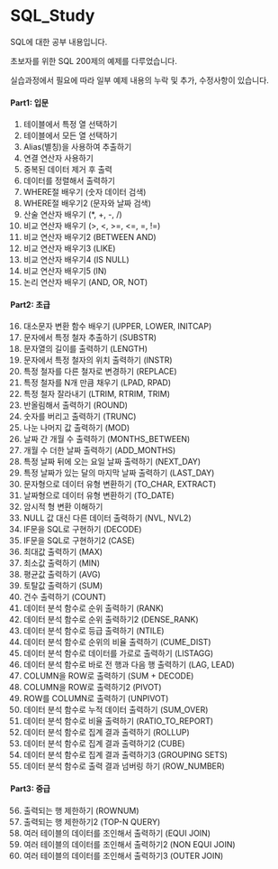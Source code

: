 # SQL_Study
SQL에 대한 공부 내용입니다.

초보자를 위한 SQL 200제의 예제를 다루었습니다.

실습과정에서 필요에 따라 일부 예제 내용의 누락 및 추가, 수정사항이 있습니다. 

#### Part1: 입문
001. 테이블에서 특정 열 선택하기
002. 테이블에서 모든 열 선택하기
003. Alias(별칭)을 사용하여 추출하기
004. 연결 연산자 사용하기
005. 중복된 데이터 제거 후 출력
006. 데이터를 정렬해서 출력하기
007. WHERE절 배우기 (숫자 데이터 검색)
008. WHERE절 배우기2 (문자와 날짜 검색)
009. 산술 연산자 배우기 (*, +, -, /)
010. 비교 연산자 배우기 (>, <, >=, <=, =, !=)
011. 비교 연산자 배우기2 (BETWEEN AND)
012. 비교 연산자 배우기3 (LIKE)
013. 비교 연산자 배우기4 (IS NULL)
014. 비교 연산자 배우기5 (IN)
015. 논리 연산자 배우기 (AND, OR, NOT)
#### Part2: 초급
016. 대소문자 변환 함수 배우기 (UPPER, LOWER, INITCAP)
017. 문자에서 특정 철자 추출하기 (SUBSTR)
018. 문자열의 길이를 출력하기 (LENGTH)
019. 문자에서 특정 철자의 위치 출력하기 (INSTR)
020. 특정 철자를 다른 철자로 변경하기 (REPLACE)
021. 특정 철자를 N개 만큼 채우기 (LPAD, RPAD)
022. 특정 철자 잘라내기 (LTRIM, RTRIM, TRIM)
022. 반올림해서 출력하기 (ROUND)
024. 숫자를 버리고 출력하기 (TRUNC)
025. 나눈 나머지 값 출력하기 (MOD)
026. 날짜 간 개월 수 출력하기 (MONTHS_BETWEEN)
027. 개월 수 더한 날짜 출력하기 (ADD_MONTHS)
028. 특정 날짜 뒤에 오는 요일 날짜 출력하기 (NEXT_DAY)
029. 특정 날짜가 있는 달의 마지막 날짜 출력하기 (LAST_DAY)
030. 문자형으로 데이터 유형 변환하기 (TO_CHAR, EXTRACT)
031. 날짜형으로 데이터 유형 변환하기 (TO_DATE)
032. 암시적 형 변환 이해하기
033. NULL 값 대신 다른 데이터 출력하기 (NVL, NVL2)
034. IF문을 SQL로 구현하기 (DECODE)
035. IF문을 SQL로 구현하기2 (CASE)
036. 최대값 출력하기 (MAX)
037. 최소값 출력하기 (MIN)
038. 평균값 출력하기 (AVG)
039. 토탈값 출력하기 (SUM)
040. 건수 출력하기 (COUNT)
041. 데이터 분석 함수로 순위 출력하기 (RANK)
042. 데이터 분석 함수로 순위 출력하기2 (DENSE_RANK)
043. 데이터 분석 함수로 등급 출력하기 (NTILE)
044. 데이터 분석 함수로 순위의 비율 출력하기 (CUME_DIST)
045. 데이터 분석 함수로 데이터를 가로로 출력하기 (LISTAGG)
046. 데이터 분석 함수로 바로 전 행과 다음 행 출력하기 (LAG, LEAD)
047. COLUMN을 ROW로 출력하기 (SUM + DECODE)
048. COLUMN을 ROW로 출력하기2 (PIVOT)
049. ROW를 COLUMN로 출력하기 (UNPIVOT)
050. 데이터 분석 함수로 누적 데이터 출력하기 (SUM_OVER)
051. 데이터 분석 함수로 비율 출력하기 (RATIO_TO_REPORT)
052. 데이터 분석 함수로 집계 결과 출력하기 (ROLLUP)
053. 데이터 분석 함수로 집계 결과 출력하기2 (CUBE)
054. 데이터 분석 함수로 집계 결과 출력하기3 (GROUPING SETS)
055. 데이터 분석 함수로 출력 결과 넘버링 하기 (ROW_NUMBER)
#### Part3: 중급
056. 출력되는 행 제한하기 (ROWNUM)
057. 출력되는 행 제한하기2 (TOP-N QUERY)
058. 여러 테이블의 데이터를 조인해서 출력하기 (EQUI JOIN)
059. 여러 테이블의 데이터를 조인해서 출력하기2 (NON EQUI JOIN)
060. 여러 테이블의 데이터를 조인해서 출력하기3 (OUTER JOIN)

